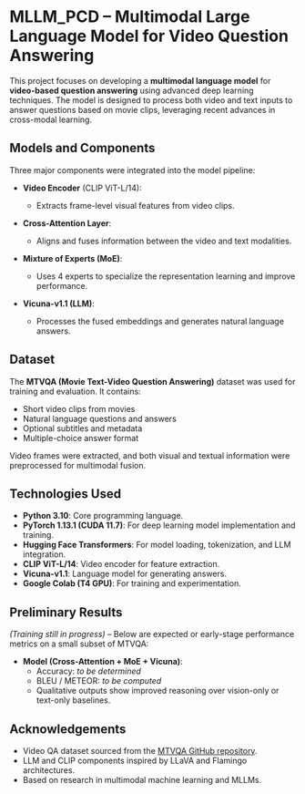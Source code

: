 # MLLM_PCD – Multimodal Large Language Model for Video Question Answering

This project focuses on developing a **multimodal language model** for **video-based question answering** using advanced deep learning techniques. The model is designed to process both video and text inputs to answer questions based on movie clips, leveraging recent advances in cross-modal learning.

## Models and Components

Three major components were integrated into the model pipeline:

- **Video Encoder** (CLIP ViT-L/14):
  - Extracts frame-level visual features from video clips.
  
- **Cross-Attention Layer**:
  - Aligns and fuses information between the video and text modalities.

- **Mixture of Experts (MoE)**:
  - Uses 4 experts to specialize the representation learning and improve performance.

- **Vicuna-v1.1 (LLM)**:
  - Processes the fused embeddings and generates natural language answers.

## Dataset

The **MTVQA (Movie Text-Video Question Answering)** dataset was used for training and evaluation. It contains:

- Short video clips from movies  
- Natural language questions and answers  
- Optional subtitles and metadata  
- Multiple-choice answer format

Video frames were extracted, and both visual and textual information were preprocessed for multimodal fusion.

## Technologies Used

- **Python 3.10**: Core programming language.
- **PyTorch 1.13.1 (CUDA 11.7)**: For deep learning model implementation and training.
- **Hugging Face Transformers**: For model loading, tokenization, and LLM integration.
- **CLIP ViT-L/14**: Video encoder for feature extraction.
- **Vicuna-v1.1**: Language model for generating answers.
- **Google Colab (T4 GPU)**: For training and experimentation.

## Preliminary Results

*(Training still in progress)* – Below are expected or early-stage performance metrics on a small subset of MTVQA:

- **Model (Cross-Attention + MoE + Vicuna)**:
  - Accuracy: *to be determined*
  - BLEU / METEOR: *to be computed*
  - Qualitative outputs show improved reasoning over vision-only or text-only baselines.

## Acknowledgements

- Video QA dataset sourced from the [MTVQA GitHub repository](https://github.com/jayleicn/mTVRetrieval).
- LLM and CLIP components inspired by LLaVA and Flamingo architectures.
- Based on research in multimodal machine learning and MLLMs.
